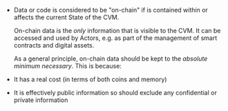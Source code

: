 - Data or code is considered to be "on-chain" if is contained within or affects the current State of the CVM.
  
  On-chain data is the *only* information that is visible to the CVM. It can be accessed and used by Actors, e.g. as part of the management of smart contracts and digital assets.
  
  As a general principle, on-chain data should be kept to the *absolute minimum necessary*. This is because:
- It has a real cost (in terms of both coins and memory)
- It is effectively public information so should exclude any confidential or private information